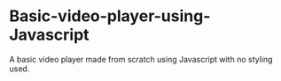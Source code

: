 # Basic-video-player-using-Javascript
A basic video player made from scratch using Javascript with no styling used.

